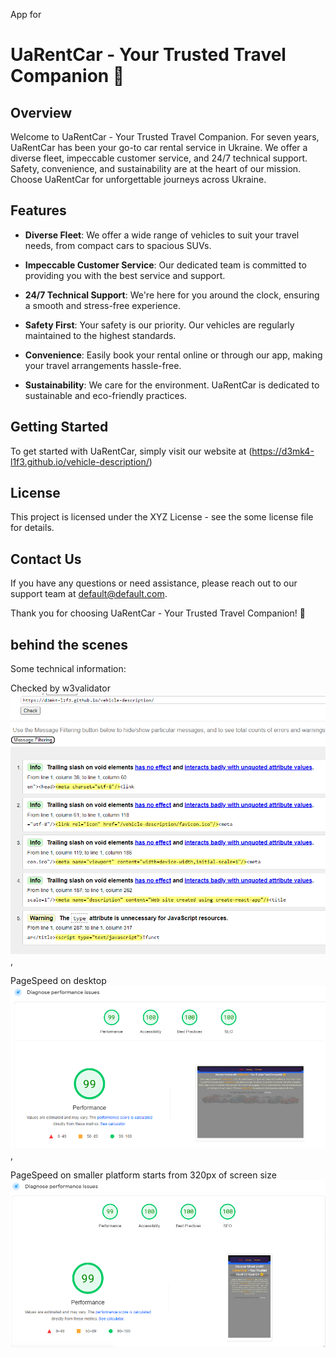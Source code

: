 App for

# UaRentCar - Your Trusted Travel Companion 🚗

## Overview

Welcome to UaRentCar - Your Trusted Travel Companion. For seven years, UaRentCar
has been your go-to car rental service in Ukraine. We offer a diverse fleet,
impeccable customer service, and 24/7 technical support. Safety, convenience,
and sustainability are at the heart of our mission. Choose UaRentCar for
unforgettable journeys across Ukraine.

## Features

- **Diverse Fleet**: We offer a wide range of vehicles to suit your travel
  needs, from compact cars to spacious SUVs.

- **Impeccable Customer Service**: Our dedicated team is committed to providing
  you with the best service and support.

- **24/7 Technical Support**: We're here for you around the clock, ensuring a
  smooth and stress-free experience.

- **Safety First**: Your safety is our priority. Our vehicles are regularly
  maintained to the highest standards.

- **Convenience**: Easily book your rental online or through our app, making
  your travel arrangements hassle-free.

- **Sustainability**: We care for the environment. UaRentCar is dedicated to
  sustainable and eco-friendly practices.

## Getting Started

To get started with UaRentCar, simply visit our website at
(https://d3mk4-l1f3.github.io/vehicle-description/)

## License

This project is licensed under the XYZ License - see the some license file for
details.

## Contact Us

If you have any questions or need assistance, please reach out to our support
team at default@default.com.

Thank you for choosing UaRentCar - Your Trusted Travel Companion! 🚗

## behind the scenes

Some technical information:

Checked by w3validator
![Checked by w3validator ](./assets/Walidator.png),

PageSpeed on desktop
![PageSpeed on desktop](./assets/desktop%20pagespeed.png),

PageSpeed on smaller platform starts from 320px of screen size
![PageSpeed on smaller platform starts from 320px of screen size](./assets/mobile%20pagespeed.png)
